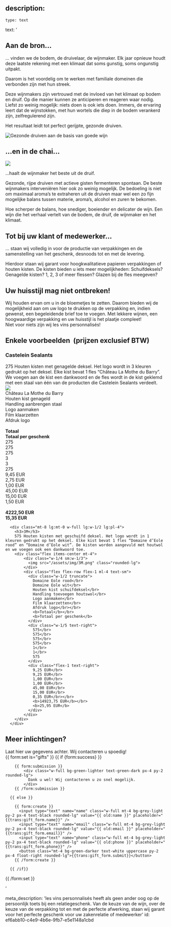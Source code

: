 description:
  -
    type: text
text: '<div class="h-48"></div>
  <h2 class="text-red-darker">Aan de bron...</h2>
  <div class="text-lg leading-normal mt-6">
    <p>... vinden we de bodem, de druivelaar, de wijnmaker. Elk jaar opnieuw houdt deze laatste rekening met een klimaat dat soms gunstig, soms ongunstig uitpakt.</p><p>
    Daarom is het voordelig om te werken met familiale domeinen die verbonden zijn met hun streek.</p>
    <div class="flex items-start">
      <div>
        <p>Deze wijnmakers zijn vertrouwd met de invloed van het klimaat op bodem en druif. Op die manier kunnen ze anticiperen en reageren waar nodig. Liefst zo weinig mogelijk: niets doen is ook iets doen. Immers, de ervaring leert dat de wijnstokken, met hun wortels die diep in de bodem verankerd zijn, zelfregulerend zijn.</p><p>
        Het resultaat leidt tot perfect gerijpte, gezonde druiven.</p>
      </div>
      <div class="relative inline float-right ml-6 hidden md:block md:-mt-4 lg:-mt-8 xl:-mt-12">
        <img src="/assets/img/grape.png" alt="Gezonde druiven aan de basis van goede wijn" class="md:max-w-sm">
      </div>
    </div>
  </div>

  <h2 class="text-red-darker mt-8">...en in de chai...</h2>
  <div class="flex items-end mt-4">
    <div class="float-left -ml-8 -mb-2 hidden md:block">
      <img src="/assets/img/premiere-vendange.png" class="md:max-w-xs">
    </div>
    <div class="text-lg leading-normal">
      <p>...haalt de wijnmaker het beste uit de druif.</p><p>
      Gezonde, rijpe druiven met actieve gisten fermenteren spontaan. De beste wijnmakers interveniëren
      hier ook zo weinig mogelijk. De bedoeling is niet om maximaal aroma’s te extraheren uit de druiven
      maar wel een zo fijn mogelijke balans tussen materie, aroma’s, alcohol en zuren te bekomen.</p><p>
      Hoe scherper de balans, hoe snediger, boeiender en delicater de wijn. Een wijn die het verhaal vertelt
      van de bodem, de druif, de wijnmaker en het klimaat.</p>
    </div>
  </div>

  <div class="text-right">
      <h2 class="text-red-darker mt-8">Tot bij uw klant of medewerker...</h2>
      <div class="mt-4 text-lg leading-normal">
          <p>… staan wij volledig in voor de productie van verpakkingen en de samenstelling van het geschenk, desnoods tot en met de levering.</p><p>
          Hierdoor staan wij garant voor hoogkwalitatieve papieren verpakkingen of houten kisten. De kisten bieden u
          iets meer mogelijkheden: Schuifdeksels? Genagelde kisten? 1, 2, 3 of meer flessen? Glazen bij de fles meegeven?</p>
      </div>
  </div>
  
  <h2 class="text-red-darker mt-8">Uw huisstijl mag niet ontbreken!</h2>
  <div class="mt-4 text-lg leading-normal">
      <p>Wij houden ervan om u in de bloemetjes te zetten. Daarom bieden wij de mogelijkheid aan om uw logo te drukken
      op de verpakking en, indien gewenst, een begeleidende brief toe te voegen. Met lekkere wijnen, een hoogwaardige
      verpakking en uw huisstijl is het plaatje compleet!</br>
      Niet voor niets zijn wij les vins personnalisés!</p>
  </div>

  <h2 class="text-red-darker mt-8">Enkele voorbeelden
    <span class="text-xs text-black">&nbsp;(prijzen exclusief BTW)</span>
  </h2>
  <div class="flex flex-col lg:flex-row mt-4">
      <div class="w-full lg:w-1/2 lg:pr-4">
        <h3>Castelein Sealants</h3>
        275 Houten kisten met genagelde deksel. Het logo wordt in 3 kleuren gedrukt op het deksel. Elke kist bevat 1 fles “Château La Mothe du Barry”. We voegen aan de kist een dankwoord en de fles wordt in de kist geklemd met een staal van één van de producten die Castelein Sealants verdeelt.
        <div class="flex items-center mt-4">
            <div class="w-1/4 sm:w-1/3">
              <img src="/assets/img/castelein.png" class="rounded-lg">
            </div>
            <div class="flex flex-row flex-1 ml-4 text-sm">
              <div class="w-1/2 truncate">
                Château La Mothe du Barry</br>
                Houten kist genageld</br>
                Handling aanbrengen staal</br>
                Logo aanmaken</br>
                Film klaarzetten</br>
                Afdruk logo</br></br>
                <b>Totaal</b></br>
                <b>Totaal per geschenk</b>
              </div>
              <div class="w-1/5 text-right">
                275</br>
                275</br>
                275</br>
                3</br>
                3</br>
                275
              </div>
              <div class="flex-1 text-right">
                9,45 EUR</br>
                2,75 EUR</br>
                1,00 EUR</br>
                45,00 EUR</br>
                15,00 EUR</br>
                1,50 EUR</br></br>
                <b>4222,50 EUR</b></br>
                <b>15,35 EUR</b>
              </div>
            </div>
        </div>
      </div>

      <div class="mt-8 lg:mt-0 w-full lg:w-1/2 lg:pl-4">
        <h3>3M</h3>
        575 Houten kisten met geschuifd deksel. Het logo wordt in 1 kleuren gedrukt op het deksel. Elke kist bevat 1 fles “Domaine d’Eole rood” en “Domaine d’Eole wit”. De kisten worden aangevuld met houtwol en we voegen ook een dankwoord toe.
        <div class="flex items-center mt-4">
            <div class="w-1/4 sm:w-1/3">
              <img src="/assets/img/3M.png" class="rounded-lg">
            </div>
            <div class="flex flex-row flex-1 ml-4 text-sm">
              <div class="w-1/2 truncate">
                Domaine Eole rood</br>
                Domaine Eole wit</br>
                Houten kist schuifdeksel</br>
                Handling toevoegen houtswol</br>
                Logo aanmaken</br>
                Film klaarzetten</br>
                Afdruk logo</br></br>
                <b>Totaal</b></br>
                <b>Totaal per geschenk</b>
              </div>
              <div class="w-1/5 text-right">
                575</br>
                575</br>
                575</br>
                575</br>
                1</br>
                1</br>
                575
              </div>
              <div class="flex-1 text-right">
                9,25 EUR</br>
                9,25 EUR</br>
                1,00 EUR</br>
                1,00 EUR</br>
                45,00 EUR</br>
                15,00 EUR</br>
                0,35 EUR</br></br>
                <b>14923,75 EUR</b></br>
                <b>25,95 EUR</b>
              </div>
            </div>
        </div>
      </div>
  </div>

  <h2 class="text-red-darker mt-8">Meer inlichtingen?</h2>
  <div class="mt-4 text-lg leading-normal">
    Laat hier uw gegevens achter. Wij contacteren u spoedig!
  </div>
  <div class="mt-8 w-full md:w-2/5 mb-16">
  {{ form:set is="gifts" }}
      {{ if {form:success} }}

        {{ form:submission }}
            <div class="w-full bg-green-lighter text-green-dark px-4 py-2 rounded-lg">
              Dank u wel! Wij contacteren u zo snel mogelijk.
            </div>
        {{ /form:submission }}

      {{ else }}

        {{ form:create }}
          <input type="text" name="name" class="w-full mt-4 bg-grey-light py-2 px-4 text-black rounded-lg" value="{{ old:name }}" placeholder="{{trans:gift_form.name}}" />
          <input type="text" name="email" class="w-full mt-4 bg-grey-light py-2 px-4 text-black rounded-lg" value="{{ old:email }}" placeholder="{{trans:gift_form.email}}" />
          <input type="text" name="phone" class="w-full mt-4 bg-grey-light py-2 px-4 text-black rounded-lg" value="{{ old:phone }}" placeholder="{{trans:gift_form.phone}}" />
          <button class="mt-4 bg-green-darker text-white uppercase py-2 px-4 float-right rounded-lg">{{trans:gift_form.submit}}</button>
        {{ /form:create }}

      {{ /if}}
  {{ /form:set }}<div class="h-16"></div>
  '
      
meta_description: 'les vins personnalisés heeft als geen ander oog op de persoonlijk toets bij een relatiegeschenk. Van de keuze van de wijn, over de keuze van de verpakking tot en met de perfecte afwerking, staan wij garant voor het perfecte geschenk voor uw zakenrelatie of medewerker'
id: ef6abb10-c4e9-4b6e-9fb7-e5e1148a1cbd
